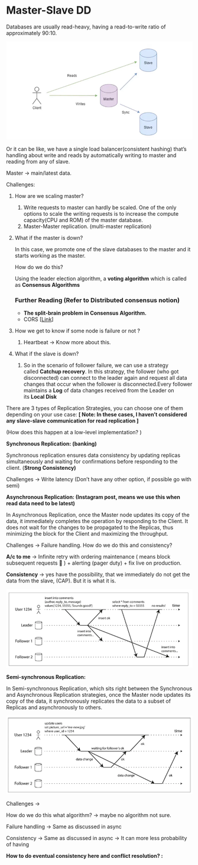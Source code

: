 # Master-Slave DD

Databases are usually read-heavy, having a read-to-write ratio of approximately 90:10.

![Untitled](Master-Slave%20DD/Untitled.png)

Or it can be like, we have a single load balancer(consistent hashing) that’s handling about write and reads by automatically writing to master and reading from any of slave.

Master → main/latest data.

Challenges:

1. How are we scaling master? 
    1. Write requests to master can hardly be scaled. One of the only options to scale the writing requests is to increase the compute capacity(CPU and ROM) of the master database.
    2. Master-Master replication. (multi-master replication)
    
2. What if the master is down? 
    
    In this case, we promote one of the slave databases to the master and it starts working as the master.    
    
    How do we do this? 
    
    Using the leader election algorithm, a **voting algorithm**  which is called as **Consensus Algorithms**
    
    ### **Further Reading (Refer to Distributed consensus notion)**
    
    - **The split-brain problem in Consensus Algorithm.**
    - CORS [[Link](https://martinfowler.com/bliki/CQRS.html)]
    
3. How we get to know if some node is failure or not ? 
    1. Heartbeat → Know more about this.

1. What if the slave is down?
    1. So in the scenario of follower failure, we can use a strategy called **Catchup recovery**. In this strategy, the follower (who got disconnected) can connect to the leader again and request all data changes that occur when the follower is disconnected.Every follower maintains a **Log** of data changes received from the Leader on its **Local Disk**

There are 3 types of Replication Strategies, you can choose one of them depending on your use case: **[ Note: In these cases, I haven’t considered any slave-slave communication for read replication ]**

(How does this happen at a low-level implementation? )

**Synchronous Replication: (banking)**

Synchronous replication ensures data consistency by updating replicas simultaneously and waiting for confirmations before responding to the client. (**Strong Consistency)**

Challenges → Write latency (Don’t have any other option, if possible go with semi)

**Asynchronous Replication: (Instagram post, means we use this when read data need to be latest)**

In Asynchronous Replication, once the Master node updates its copy of the data, it immediately completes the operation by responding to the Client. It does not wait for the changes to be propagated to the Replicas, thus minimizing the block for the Client and maximizing the throughput.

Challenges → Failure handling. How do we do this and consistency? 

**A/c to me** → Infinite retry with ordering maintenance ( means block subsequent requests 🤔 ) + alerting (pager duty) + fix live on production.

**Consistency** → yes have the possibility, that we immediately do not get the data from the slave, (CAP). But it is what it is. 

 

![Untitled](Master-Slave%20DD/Untitled%201.png)

**Semi-synchronous Replication:** 

In Semi-synchronous Replication, which sits right between the Synchronous and Asynchronous Replication strategies, once the Master node updates its copy of the data, it synchronously replicates the data to a subset of Replicas and asynchronously to others.

![Untitled](Master-Slave%20DD/Untitled%202.png)

Challenges → 

How do we do this what algorithm? → maybe no algorithm not sure.

Failure handling → Same as discussed in async

Consistency → Same as discussed in async → It can more less probability of having

**How to do eventual consistency here and conflict resolution? :**